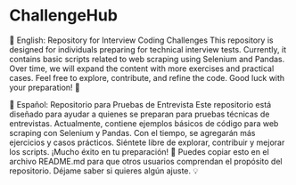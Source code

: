 # ChallengeHub
📝 English:
Repository for Interview Coding Challenges
This repository is designed for individuals preparing for technical interview tests. Currently, it contains basic scripts related to web scraping using Selenium and Pandas. Over time, we will expand the content with more exercises and practical cases.
Feel free to explore, contribute, and refine the code. Good luck with your preparation! 🚀

📝 Español:
Repositorio para Pruebas de Entrevista
Este repositorio está diseñado para ayudar a quienes se preparan para pruebas técnicas de entrevistas. Actualmente, contiene ejemplos básicos de código para web scraping con Selenium y Pandas. Con el tiempo, se agregarán más ejercicios y casos prácticos.
Siéntete libre de explorar, contribuir y mejorar los scripts. ¡Mucho éxito en tu preparación! 🚀
Puedes copiar esto en el archivo README.md para que otros usuarios comprendan el propósito del repositorio. Déjame saber si quieres algún ajuste. 💡
